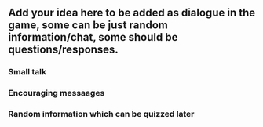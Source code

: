## Add your idea here to be added as dialogue in the game, some can be just random information/chat, some should be questions/responses.

### Small talk

### Encouraging messaages

### Random information which can be quizzed later
